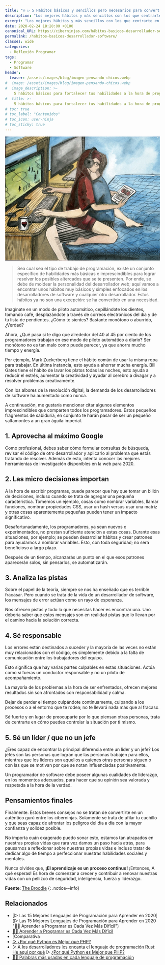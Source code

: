 ```yaml
---
title: "🔥 ▷ 5 Hábitos básicos y sencillos pero necesarios para convertirte en desarrollador de software"
description: "Los mejores hábitos y más sencillos con los que centrarte en el desarrollo de aplicaciones, software y programas"
excerpt: "Los mejores hábitos y más sencillos con los que centrarte en el desarrollo de aplicaciones, software y programas"
date: 2020-02-24 18:20:00 +0100
canonical_URL: https://ciberninjas.com/hábitos-basicos-desarrollador-software/
permalink: /hábitos-basicos-desarrollador-software/
classes: wide
categories:
  - Reflexión Programar
tags:
  - Programar
  - Software
header:
  teaser: /assets/images/blog/imagen-pensando-chicos.webp
#  image: /assets/images/blog/imagen-pensando-chicos.webp
#  image_description: >-
    5 hábitos básicos para fortalecer tus habilidades a la hora de programar software
#  title: >-
    5 hábitos básicos para fortalecer tus habilidades a la hora de programar software
# toc: true
# toc_label: "Contenidos"
# toc_icon: user-ninja
# toc_sticky: true
---
```


![5 Hábitos básicos para aprender a programar software](/assets/images/blog/imagen-pensando-chicos.webp "5 hábitos básicos para aprender a programar software")

> Sea cual sea el tipo de trabajo de programación, existe un conjunto específico de habilidades más básicas e imprescindibles para lograr resolver los posibles altercados que se te presenten. Por ende, se debe de moldear la personalidad del desarrollador web; aquí vamos a encontrar unos hábitos muy básicos y simples enfocados en los desarrolladores de software y cualquier otro desarrollador. Estos hábitos ya no son una excepción: se ha convertido en una necesidad.

Imagínate en un modo de piloto automático, cepillándote los dientes, tomando café, desplazándote a través de correos electrónicos del día y de tu lista de pendientes. ¿Cómo te sientes? Bastante monótono o aburrido, ¿Verdad?

Ahora, ¿Qué pasa si te digo que alrededor del 40 al 45 por ciento de los programadores trabajan en ese modo de piloto automático a diario? Ser monótono no es tan malo como puede parecer, ya que ahorra mucho tiempo y energía.

Por ejemplo, Mark Zuckerberg tiene el hábito común de usar la misma ropa para trabajar. En última instancia, esto ayuda a ahorrar mucha energía. Bill Gates tiene el hábito de lavar los platos todas las noches, esto ayuda a reducir el estrés, aumentar la creatividad y ayudar al cerebro a divagar y a resolver problemas creativamente.

Con los albores de la revolución digital, la demanda de los desarrolladores de software ha aumentado como nunca.

A continuación, me gustaría mencionar citar algunos elementos imprescindibles que comparten todos los programadores. Estos pequeños fragmentos de sabiduría, en conjunto te harán pasar de ser un pequeño saltamontes a un gran águila imperial.

## 1. Aprovecha al máximo Google

Como profesional, debes saber cómo formular consultas de búsqueda, revisar el código de otro desarrollador y aplicarlo al problema que estás tratando de resolver. Además de esto, intenta conocer las mejores herramientas de investigación disponibles en la web para 2020.

## 2. Las micro decisiones importan

A la hora de escribir programas, puede parecer que hay que tomar un billón de decisiones, incluso cuando se trata de agregar una pequeña característica. Tomemos un ejemplo, cosas como nombrar variables, llamar funciones, nombrar propiedades CSS, usar un hash versus usar una matriz y otras cosas aparentemente pequeñas pueden tener un impacto significativo.

Desafortunadamente, los programadores, ya sean nuevos o experimentados, no prestan suficiente atención a estas cosas. Durante esas situaciones, por ejemplo; se pueden desarrollar hábitos y crear patrones para ayudarnos a nombrar variables. Esto, con toda seguridad; no será beneficioso a largo plazo.

Después de un tiempo, alcanzarás un punto en el que esos patrones aparecerán solos, sin pensarlos, se automatizarán.

## 3. Analiza las pistas

Sobre el papel de la teoría, siempre se nos ha enseñado que es terrible fracasar. Pero cuando se trata de la vida de un desarrollador de software, los mensajes de error actúan como un rayo de esperanza.

Nos ofrecen pistas y todo lo que necesitas hacer es encontrar una. Uno debería saber que estos mensajes son en realidad pistas que lo llevan por el camino hacia la solución correcta.

## 4. Sé responsable

Los errores están destinados a suceder y la mayoría de las veces no están muy relacionados con el código, es simplemente debido a la falta de comunicación entre los trabajadores del equipo.

Esto significa que hay varias partes culpables en estas situaciones. Actúa como si fueras un conductor responsable y no un piloto de acompañamiento.

La mayoría de los problemas a la hora de ser enfrentados, ofrecen mejores resultados sin son afrontados con responsabilidad y calma.

Dejar de perder el tiempo culpándote continuamente, culpando a los procesos o a el entorno que te rodea; no te llevará nada más que al fracaso.

Sé fuerte y en lugar de preocuparte por lo que piensan otras personas, trata de centrarte en cómo puedes controlar la situación por ti mismo.

## 5. Sé un líder / que no un jefe

¿Eres capaz de encontrar la principal diferencia entre un líder y un jefe? Los jefes son las personas que logran que las personas trabajen para ellos, mientras que los líderes son aquellos a quienes otras personas siguen o con las que se motivan por que se notan influenciadas positivamente.

Un programador de software debe poseer algunas cualidades de liderazgo, en los momentos adecuados, para hacer que su opinión sea valorada y respetada a la hora de la verdad.

##  Pensamientos finales

Finalmente. Estos breves consejos no se tratan de convertirte en un auténtico gurú entre los ciberninjas. Solamente se trata de afilar tu cuchillo y que seas capaz de afrontar los peligros del día a día con la mayor confianza y solidez posible.

No importa cuán exagerado puedo sonar esto, estamos tan atrapados en nuestras propias vidas que rara vez damos un paso hacia atrás, para pausarnos a reflexionar sobre nuestras propias vidas e incluso tratar de dedicar algo de tiempo a perfeccionar nuestras habilidades sociales y mentales. 

Nunca olvides que, **¡El aprendizaje es un proceso continuo!** ¡Entonces, A qué esperas! Es hora de comenzar a crecer y contribuir a renovar nuestras vidas con un pellizco de seguridad, inteligencia, fuerza y liderazgo.

**Fuente**\: [The Broodle](https://thebroodle.com/tech/5-vital-elements-required-to-become-a-software-developer/ "5 elementos vitales necesarios para convertirse en desarrollador de software")
{: .notice--info}

## Relacionados

* [▷ Las 15 Mejores Lenguajes de Programación para Aprender en 2020](▷ Las 15 Mejores Lenguajes de Programación para Aprender en 2020 "👩‍💻 Aprender a Programar es Cada Vez Más Difícil")
* [👩‍💻 Aprender a Programar es Cada Vez Más Difícil](/aprender-a-programar-es-cada-vez-más-difícil/ "👩‍💻 Aprender a Programar es Cada Vez Más Difícil")
* [Comparativa
* [▷ ¿Por qué Python es Mejor que PHP?](desarrolladores-lenguaje-rust/ "👩‍💻 Aprender a Programar es Cada Vez Más Difícil")
* [▷ A los desarrolladores les encanta el lenguaje de programación Rust: He aquí por qué](/porque-python-es-mejor-que-php/ "👩‍💻 Aprender a Programar es Cada Vez Más Difícil")
▷ [¿Por qué Python es Mejor que PHP?](/porque-python-es-mejor-que-php/ "👩‍💻 Aprender a Programar es Cada Vez Más Difícil")
* [👨‍🎨 Palabras más usadas en cada lenguaje de programación](/palabras-lenguajes-programacion/ "👨‍🎨 Palabras más usadas en cada lenguaje de programación")

